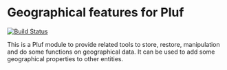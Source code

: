 # Geographical features for Pluf

[![Build Status](https://travis-ci.org/pluf/geo.svg?branch=master)](https://travis-ci.org/pluf/geo)

This is a Pluf module to provide related tools to store, restore, manipulation and do some functions on geographical data.
It can be used to add some geographical properties to other entities.
